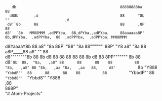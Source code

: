        db                                               88888888ba                         88                                
      d88b       ,d                                     88      "8b                        ""                         ,d     
     d8'`8b      88                                     88      ,8P                                                   88     
    d8'  `8b   MM88MMM ,adPPYba,  88,dPYba,,adPYba,     88aaaaaa8P' 8b,dPPYba,  ,adPPYba,  88  ,adPPYba,  ,adPPYba, MM88MMM  
   d8YaaaaY8b    88   a8"     "8a 88P'   "88"    "8a    88""""""'   88P'   "Y8 a8"     "8a 88 a8P_____88 a8"     ""   88     
  d8""""""""8b   88   8b       d8 88      88      88    88          88         8b       d8 88 8PP""""""" 8b           88     
 d8'        `8b  88,  "8a,   ,a8" 88      88      88    88          88         "8a,   ,a8" 88 "8b,   ,aa "8a,   ,aa   88,    
d8'          `8b "Y888 `"YbbdP"'  88      88      88    88          88          `"YbbdP"'  88  `"Ybbd8"'  `"Ybbd8"'   "Y888  
                                                                                          ,88                                
                                                                                        888P"                              
"# Atom-Projects" 
